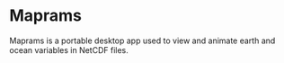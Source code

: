 # Maprams
Maprams is a portable desktop app used to view and animate earth and ocean variables in NetCDF files.
